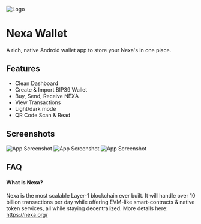 
![Logo](https://i.ibb.co/mNVy2ts/nexa-placeholder.png)


# Nexa Wallet

A rich, native Android wallet app to store your Nexa's in one place.


## Features

- Clean Dashboard
- Create & Import BIP39 Wallet
- Buy, Send, Receive NEXA
- View Transactions
- Light/dark mode
- QR Code Scan & Read
## Screenshots

![App Screenshot](https://i.ibb.co/nC3qSRf/nexa-flow2.png)
![App Screenshot](https://i.ibb.co/d5XpdhP/nexa-flow2.png)
![App Screenshot](https://i.ibb.co/YtdrvGM/nexa-flow3.png)


## FAQ

#### What is Nexa?

Nexa is the most scalable Layer-1 blockchain ever built. It will handle over 10 billion transactions per day while offering EVM-like smart-contracts & native token services, all while staying decentralized. More details here: https://nexa.org/
